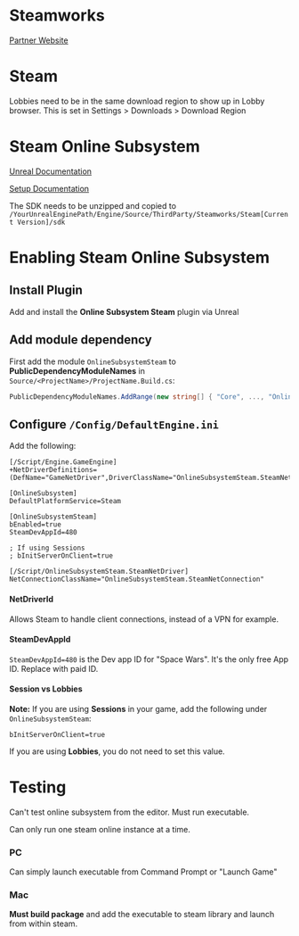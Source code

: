 # Steamworks

[Partner Website](#https://partner.steamgames.com/)

# Steam

Lobbies need to be in the same download region to show up in Lobby browser. This is set in Settings > Downloads > Download Region

# Steam Online Subsystem

[Unreal Documentation](https://docs.unrealengine.com/4.27/en-US/ProgrammingAndScripting/Online/Steam/)

[Setup Documentation](https://docs.unrealengine.com/5.1/en-US/online-subsystem-steam-interface-in-unreal-engine/)

The SDK needs to be unzipped and copied to `/YourUnrealEnginePath/Engine/Source/ThirdParty/Steamworks/Steam[Current Version]/sdk`

# Enabling Steam Online Subsystem

## Install Plugin

Add and install the **Online Subsystem Steam** plugin via Unreal 

## Add module dependency

First add the module `OnlineSubsystemSteam` to **PublicDependencyModuleNames** in `Source/<ProjectName>/ProjectName.Build.cs`:

```c#
PublicDependencyModuleNames.AddRange(new string[] { "Core", ..., "OnlineSubsystem", "OnlineSubsystemSteam" });
```

## Configure `/Config/DefaultEngine.ini`

Add the following:
```
[/Script/Engine.GameEngine]
+NetDriverDefinitions=(DefName="GameNetDriver",DriverClassName="OnlineSubsystemSteam.SteamNetDriver",DriverClassNameFallback="OnlineSubsystemUtils.IpNetDriver")

[OnlineSubsystem]
DefaultPlatformService=Steam

[OnlineSubsystemSteam]
bEnabled=true
SteamDevAppId=480

; If using Sessions
; bInitServerOnClient=true

[/Script/OnlineSubsystemSteam.SteamNetDriver]
NetConnectionClassName="OnlineSubsystemSteam.SteamNetConnection"
```

#### NetDriverId

Allows Steam to handle client connections, instead of a VPN for example.

#### SteamDevAppId

`SteamDevAppId=480` is the Dev app ID for "Space Wars". It's the only free App ID. Replace with paid ID.

#### Session vs Lobbies

**Note:** If you are using **Sessions** in your game, add the following under `OnlineSubsystemSteam`:
```
bInitServerOnClient=true 
```
If you are using **Lobbies**, you do not need to set this value.

# Testing

Can't test online subsystem from the editor. Must run executable. 

Can only run one steam online instance at a time.

### PC

Can simply launch executable from Command Prompt or "Launch Game"

### Mac

**Must build package** and add the executable to steam library and launch from within steam.